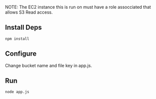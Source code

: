 NOTE: The EC2 instance this is run on must have a role assocciated that allows S3 Read access.

## Install Deps
```
npm install 
```

## Configure
Change bucket name and file key in app.js.

## Run
```
node app.js
```
